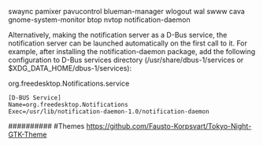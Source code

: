 swaync pamixer pavucontrol blueman-manager wlogout wal swww cava gnome-system-monitor btop nvtop notification-daemon


Alternatively, making the notification server as a D-Bus service, the notification server can be launched automatically on the first call to it. For example, after installing the notification-daemon package, add the following configuration to D-Bus services directory (/usr/share/dbus-1/services or $XDG_DATA_HOME/dbus-1/services):

org.freedesktop.Notifications.service
```
[D-BUS Service]
Name=org.freedesktop.Notifications
Exec=/usr/lib/notification-daemon-1.0/notification-daemon
```


##########
#Themes
https://github.com/Fausto-Korpsvart/Tokyo-Night-GTK-Theme
